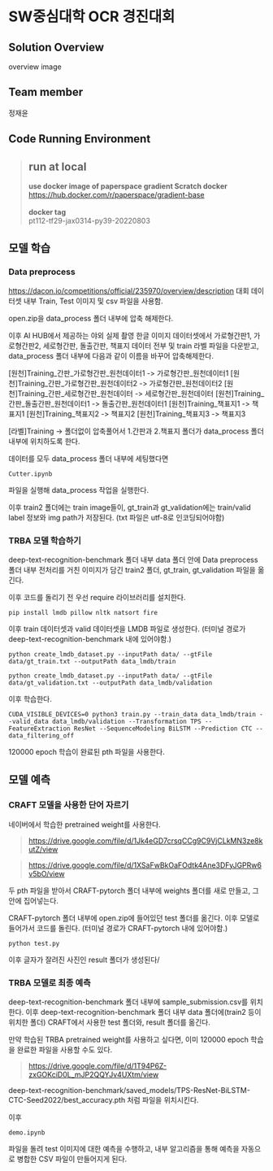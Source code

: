 # SW중심대학 OCR 경진대회

## Solution Overview
overview image

## Team member
정재윤

## Code Running Environment
> ## run at local
> **use docker image of paperspace gradient Scratch docker**
> https://hub.docker.com/r/paperspace/gradient-base \
> \
> **docker tag** \
> pt112-tf29-jax0314-py39-20220803

## 모델 학습

### Data preprocess
https://dacon.io/competitions/official/235970/overview/description
대회 데이터셋 내부 Train, Test 이미지 및 csv 파일을 사용함.

open.zip을 data_process 폴더 내부에 압축 해제한다.

이후 AI HUB에서 제공하는 야외 실제 촬영 한글 이미지 데이터셋에서 가로형간판1, 가로형간판2, 세로형간판, 돌출간판, 책표지 데이터 전부 및 train 라벨 파일을 다운받고, data_process 폴더 내부에 다음과 같이 이름을 바꾸어 압축해제한다.

[원천]Training_간판_가로형간판_원천데이터1 -> 가로형간판_원천데이터1
[원천]Training_간판_가로형간판_원천데이터2 -> 가로형간판_원천데이터2
[원천]Training_간판_세로형간판_원천데이터 -> 세로형간판_원천데이터
[원천]Training_간판_돌출간판_원천데이터1 -> 돌출간판_원천데이터1
[원천]Training_책표지1 -> 책표지1
[원천]Training_책표지2 -> 책표지2
[원천]Training_책표지3 -> 책표지3

[라벨]Training -> 폴더없이 압축풀어서 1.간판과 2.책표지 폴더가 data_process 폴더 내부에 위치하도록 한다.

데이터를 모두 data_process 폴더 내부에 세팅했다면 
```
Cutter.ipynb 
```
파일을 실행해 data_process 작업을 실행한다.

이후 train2 폴더에는 train image들이, gt_train과 gt_validation에는 train/valid label 정보와 img path가 저장된다. (txt 파일은 utf-8로 인코딩되어야함)

### TRBA 모델 학습하기

deep-text-recognition-benchmark 폴더 내부 data 폴더 안에 Data preprocess 폴더 내부 전처리를 거친 이미지가 담긴 train2 폴더, gt_train, gt_validation 파일을 옮긴다.

이후 코드를 돌리기 전 우선 require 라이브러리를 설치한다.

```
pip install lmdb pillow nltk natsort fire
```

이후 train 데이터셋과 valid 데이터셋을 LMDB 파일로 생성한다.
(터미널 경로가 deep-text-recognition-benchmark 내에 있어야함.)

```
python create_lmdb_dataset.py --inputPath data/ --gtFile data/gt_train.txt --outputPath data_lmdb/train
```

```
python create_lmdb_dataset.py --inputPath data/ --gtFile data/gt_validation.txt --outputPath data_lmdb/validation
```

이후 학습한다.

```
CUDA_VISIBLE_DEVICES=0 python3 train.py --train_data data_lmdb/train --valid_data data_lmdb/validation --Transformation TPS --FeatureExtraction ResNet --SequenceModeling BiLSTM --Prediction CTC --data_filtering_off
```

120000 epoch 학습이 완료된 pth 파일을 사용한다.

## 모델 예측

### CRAFT 모델을 사용한 단어 자르기

네이버에서 학습한 pretrained weight를 사용한다.

> https://drive.google.com/file/d/1Jk4eGD7crsqCCg9C9VjCLkMN3ze8kutZ/view

> https://drive.google.com/file/d/1XSaFwBkOaFOdtk4Ane3DFyJGPRw6v5bO/view

두 pth 파일을 받아서 CRAFT-pytorch 폴더 내부에 weights 폴더를 새로 만들고, 그 안에 집어넣는다.

CRAFT-pytorch 폴더 내부에 open.zip에 들어있던 test 폴더를 옮긴다. 이후 모델로 들어가서 코드를 돌린다.
(터미널 경로가 CRAFT-pytorch 내에 있어야함.)

```
python test.py
```

이후 글자가 잘려진 사진인 result 폴더가 생성된다/

### TRBA 모델로 최종 예측

deep-text-recognition-benchmark 폴더 내부에 sample_submission.csv를 위치한다. 이후 deep-text-recognition-benchmark 폴더 내부 data 폴더에(train2 등이 위치한 폴더) CRAFT에서 사용한 test 폴더와, result 폴더를 옮긴다.

만약 학습된 TRBA pretrained weight를 사용하고 싶다면, 이미 120000 epoch 학습을 완료한 파일을 사용할 수도 있다.

> https://drive.google.com/file/d/1T94P6Z-zxGOKciD0L_mJP2QQYJv4UXtm/view

deep-text-recognition-benchmark/saved_models/TPS-ResNet-BiLSTM-CTC-Seed2022/best_accuracy.pth
처럼 파일을 위치시킨다.

이후 
```
demo.ipynb
```

파일을 돌려 test 이미지에 대한 예측을 수행하고, 내부 알고리즘을 통해 예측을 자동으로 병합한 CSV 파일이 만들어지게 된다.